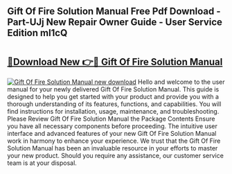 ## Gift Of Fire Solution Manual Free Pdf Download - Part-UJj New Repair Owner Guide - User Service Edition mI1cQ

# <h2><a href="http://bc81833.oget.top/?id=Gift+Of+Fire+Solution+Manual">🔗Download New 👉🔴 Gift Of Fire Solution Manual</a></h2>

[![Gift Of Fire Solution Manual new download](https://i.imgur.com/5g1atiW.png)](http://bc81833.oget.top/?id=Gift+Of+Fire+Solution+Manual)
Hello and welcome to the user manual for your newly delivered Gift Of Fire Solution Manual. This guide is designed to help you get started with your product and provide you with a thorough understanding of its features, functions, and capabilities. You will find instructions for installation, usage, maintenance, and troubleshooting. Please Review Gift Of Fire Solution Manual the Package Contents Ensure you have all necessary components before proceeding. The intuitive user interface and advanced features of your new Gift Of Fire Solution Manual work in harmony to enhance your experience. We trust that the Gift Of Fire Solution Manual has been an invaluable resource in your efforts to master your new product. Should you require any assistance, our customer service team is at your disposal.
